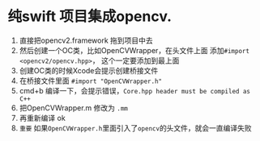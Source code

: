 # 纯swift 项目集成opencv. 

1. 直接把opencv2.framework 拖到项目中去
2. 然后创建一个OC类，比如OpenCVWrapper，在头文件上面 添加`#import <opencv2/opencv.hpp>`， 这个一定要添加到最上面
3. 创建OC类的时候Xcode会提示创建桥接文件
4. 在桥接文件里面 `#import "OpenCVWrapper.h"`
5. cmd+b 编译一下，会提示错误，`Core.hpp header must be compiled as C++`
6. 把OpenCVWrapper.m 修改为 `.mm`
7. 再重新编译 ok
8. `重要` 如果`OpenCVWrapper.h`里面引入了`opencv`的头文件，就会一直编译失败

   
